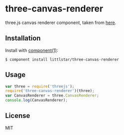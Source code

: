 
# three-canvas-renderer

  three.js canvas renderer component, taken from [here](https://github.com/mrdoob/three.js/blob/r69/examples/js/renderers/CanvasRenderer.js).

## Installation

  Install with [component(1)](http://component.io):

    $ component install littlstar/three-canvas-renderer

## Usage

```js
var three = require('threejs');
require('three-canvas-renderer')(three);
var CanvasRenderer = three.CanvasRenderer;
console.log(CanvasRenderer);
```

## License

  MIT
